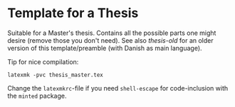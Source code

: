 # Template for a Thesis

Suitable for a Master's thesis. Contains all the possible parts one might desire
(remove those you don't need). See also *thesis-old* for an older version of
this template/preamble (with Danish as main language).

Tip for nice compilation:
```
latexmk -pvc thesis_master.tex
```

Change the `latexmkrc`-file if you need `shell-escape` for code-inclusion with
the `minted` package.
